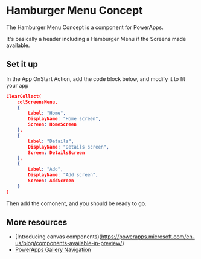 # Hamburger Menu Concept

The Hamburger Menu Concept is a component for PowerApps.

It's basically a header including a Hamburger Menu if the Screens made available.

## Set it up

In the App OnStart Action, add the code block below, and modify it to fit your app

```json
ClearCollect(
    colScreensMenu,
    {
        Label: "Home",
        DisplayName: "Home screen",
        Screen: HomeScreen
    },
    {
        Label: "Details",
        DisplayName: "Details screen",
        Screen: DetailsScreen
    },
    {
        Label: "Add",
        DisplayName: "Add screen",
        Screen: AddScreen
    }
)
```

Then add the comonent, and you should be ready to go.

## More resources

* [Introducing canvas components)(https://powerapps.microsoft.com/en-us/blog/components-available-in-preview/)
* [PowerApps Gallery Navigation](https://powerusers.microsoft.com/t5/General-Discussion/PowerApps-Gallery-Navigation-Help/td-p/59958)
